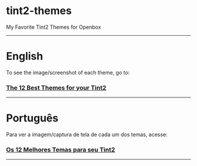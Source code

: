 # tint2-themes
My Favorite Tint2 Themes for Openbox

---

# English
To see the image/screenshot of each theme, go to:
### [The 12 Best Themes for your Tint2](https://en.terminalroot.com.br/12-best-themes-for-your-tint2/)

---

# Português 
Para ver a imagem/captura de tela de cada um dos temas, acesse:
### [Os 12 Melhores Temas para seu Tint2](https://terminalroot.com.br/2021/12/os-12-melhores-temas-para-seu-tint2.html)

---
